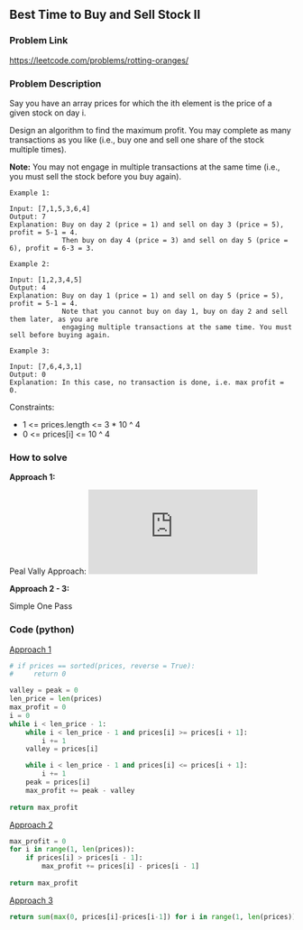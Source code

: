 ## Best Time to Buy and Sell Stock II

### Problem Link

https://leetcode.com/problems/rotting-oranges/

### Problem Description 

Say you have an array prices for which the ith element is the price of a given stock on day i.

Design an algorithm to find the maximum profit. You may complete as many transactions as you like (i.e., buy one and sell one share of the stock multiple times).

**Note:** You may not engage in multiple transactions at the same time (i.e., you must sell the stock before you buy again).

```
Example 1: 

Input: [7,1,5,3,6,4]
Output: 7
Explanation: Buy on day 2 (price = 1) and sell on day 3 (price = 5), profit = 5-1 = 4.
             Then buy on day 4 (price = 3) and sell on day 5 (price = 6), profit = 6-3 = 3.

```

```
Example 2: 

Input: [1,2,3,4,5]
Output: 4
Explanation: Buy on day 1 (price = 1) and sell on day 5 (price = 5), profit = 5-1 = 4.
             Note that you cannot buy on day 1, buy on day 2 and sell them later, as you are
             engaging multiple transactions at the same time. You must sell before buying again.

```

```
Example 3: 

Input: [7,6,4,3,1]
Output: 0
Explanation: In this case, no transaction is done, i.e. max profit = 0.

```

Constraints:

* 1 <= prices.length <= 3 * 10 ^ 4
* 0 <= prices[i] <= 10 ^ 4

### How to solve 

**Approach 1:** 

Peal Vally Approach: 
![Peal Vally Approach](https://latex.codecogs.com/gif.latex?TotalProfit%20%3D%20%5Csum_i%28height%28peak_i%29%20-%20height%28valley_i%29%29)

**Approach 2 - 3:** 

Simple One Pass

### Code (python)

[Approach 1](https://github.com/yanray/leetcode/blob/master/problems/0122Best_Time_to_Buy_and_Sell_Stock_II/0122Best_Time_to_Buy_and_Sell_Stock_II1.py)

```python
# if prices == sorted(prices, reverse = True):
#     return 0

valley = peak = 0
len_price = len(prices)
max_profit = 0
i = 0
while i < len_price - 1:
    while i < len_price - 1 and prices[i] >= prices[i + 1]:
        i += 1
    valley = prices[i]

    while i < len_price - 1 and prices[i] <= prices[i + 1]:
        i += 1
    peak = prices[i]
    max_profit += peak - valley
    
return max_profit
```

[Approach 2](https://github.com/yanray/leetcode/blob/master/problems/0122Best_Time_to_Buy_and_Sell_Stock_II/0122Best_Time_to_Buy_and_Sell_Stock_II2.py)

```python
max_profit = 0 
for i in range(1, len(prices)):
    if prices[i] > prices[i - 1]:
        max_profit += prices[i] - prices[i - 1]
        
return max_profit 
```

[Approach 3](https://github.com/yanray/leetcode/blob/master/problems/0122Best_Time_to_Buy_and_Sell_Stock_II/0122Best_Time_to_Buy_and_Sell_Stock_II3.py)

```python
return sum(max(0, prices[i]-prices[i-1]) for i in range(1, len(prices)))
```
